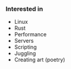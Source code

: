 ### Interested in
* Linux
* Rust
* Performance
* Servers
* Scripting
* Juggling
* Creating art (poetry)
